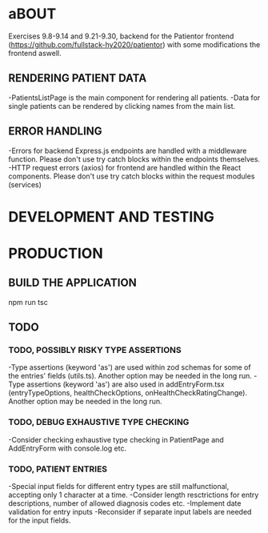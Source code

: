 # aBOUT
Exercises 9.8-9.14 and 9.21-9.30, backend for the Patientor frontend (https://github.com/fullstack-hy2020/patientor) with some modifications the frontend aswell.



## RENDERING PATIENT DATA

-PatientsListPage is the main component for rendering all patients.
-Data for single patients can be rendered by clicking names from the main list. 

## ERROR HANDLING

-Errors for backend Express.js endpoints are handled with a middleware function. Please don't use try catch blocks within the endpoints themselves.
-HTTP request errors (axios) for frontend are handled within the React components. Please don't use try catch blocks within the request modules (services) 

# DEVELOPMENT AND TESTING


# PRODUCTION

## BUILD THE APPLICATION
npm run tsc


## TODO

### TODO, POSSIBLY RISKY TYPE ASSERTIONS
-Type assertions (keyword 'as') are used within zod schemas for some of the entries' fields (utils.ts). Another option may be needed in the long run.
-Type assertions (keyword 'as') are also used in addEntryForm.tsx (entryTypeOptions, healthCheckOptions, onHealthCheckRatingChange). Another option may be needed in the long run.
### TODO, DEBUG EXHAUSTIVE TYPE CHECKING
-Consider checking exhaustive type checking in PatientPage and AddEntryForm with console.log etc.
### TODO, PATIENT ENTRIES
-Special input fields for different entry types are still malfunctional, accepting only 1 character at a time. 
-Consider length resctrictions for entry descriptions, number of allowed diagnosis codes etc.
-Implement date validation for entry inputs
-Reconsider if separate input labels are needed for the input fields.

